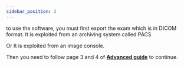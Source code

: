 ```yaml
---
sidebar_position: 2
---
```


to use the software, you must first export the exam which is in DICOM format.
It is exploited from an archiving system called PACS


Or It is exploited from an image console.

Then you need to follow  page 3 and 4 of
    **[Advanced guide](../../static/img/BI_quick_user_guide1_2.pdf)**
to continue.
